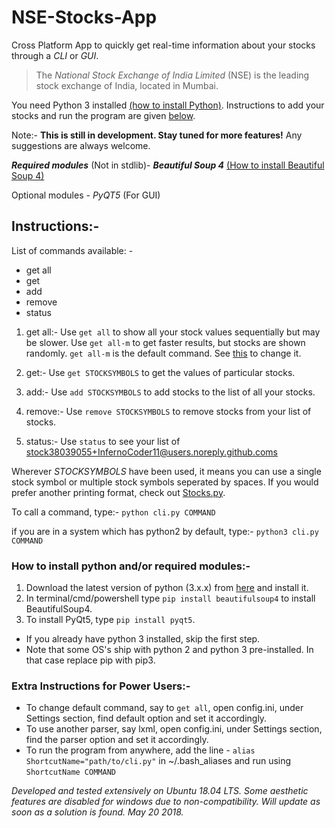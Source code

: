 # NSE-Stocks-App
Cross Platform App to quickly get real-time information about your stocks through a *CLI* or *GUI*.

> The *National Stock Exchange of India Limited* (NSE) is the leading stock exchange of India, located in Mumbai. 

You need Python 3 installed [(how to install Python)](https://github.com/InfernoCoder11/NSE-Stocks-App#how-to-install-python-andor-required-modules-). Instructions to add your stocks and run the program are given [below](https://github.com/InfernoCoder11/NSE-Stocks-App#instructions-).

Note:- **This is still in development. Stay tuned for more features!** Any suggestions are always welcome.

***Required modules*** (Not in stdlib)-
  ***Beautiful Soup 4*** [(How to install Beautiful Soup 4)](https://github.com/InfernoCoder11/NSE-Stocks-App#how-to-install-python-andor-required-modules-)
  
Optional modules -
  *PyQT5* (For GUI)

## Instructions:-
 List of commands available: -
   - get all
   - get
   - add
   - remove
   - status

   1. get all:-
     Use `get all` to show all your stock values sequentially but may be slower.
     Use `get all-m` to get faster results, but stocks are shown randomly. `get all-m` is the default command. See [this](https://github.com/InfernoCoder11/NSE-Stocks-App#extra-instructions-for-power-users-) to change it.

   2. get:-
     Use `get STOCKSYMBOLS` to get the values of particular stocks.

   3. add:-
     Use `add STOCKSYMBOLS` to add stocks to the list of all your stocks.

   4. remove:-
     Use `remove STOCKSYMBOLS` to remove stocks from your list of stocks.

   5. status:-
     Use `status` to see your list of stock38039055+InfernoCoder11@users.noreply.github.coms

 Wherever *STOCKSYMBOLS* have been used, it means you can use a single stock symbol or multiple stock symbols seperated by spaces.
 If you would prefer another printing format, check out [Stocks.py](https://github.com/InfernoCoder11/NSE-Stocks-App/blob/master/Stocks.py).

 To call a command, type:-
   `python cli.py COMMAND`

 if you are in a system which has python2 by default, type:-
   `python3 cli.py COMMAND`

### How to install python and/or required modules:-
   1. Download the latest version of python (3.x.x) from [here](https://www.python.org/downloads/) and install it.
   2. In terminal/cmd/powershell type `pip install beautifulsoup4` to install BeautifulSoup4.
   3. To install PyQt5, type `pip install pyqt5`.
   - If you already have python 3 installed, skip the first step.
   - Note that some OS's ship with python 2 and python 3 pre-installed. In that case replace pip with pip3.

### Extra Instructions for Power Users:-
   - To change default command, say to `get all`, open config.ini, under Settings section, find default option and set it accordingly.
   - To use another parser, say lxml, open config.ini, under Settings section, find the parser option and set it accordingly.
   - To run the program from anywhere, add the line - `alias ShortcutName="path/to/cli.py"` in ~/.bash_aliases and run using `ShortcutName COMMAND`

   
*Developed and tested extensively on Ubuntu 18.04 LTS. Some aesthetic features are disabled for windows due to non-compatibility. Will update as soon as a solution is found. May 20 2018.*
